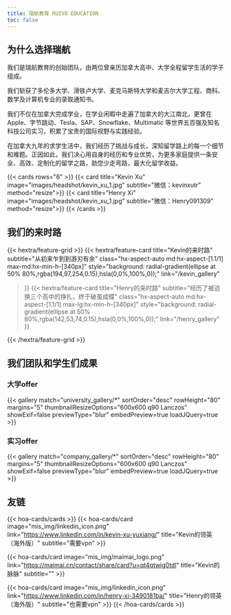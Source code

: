 ```yaml
---
title: 瑞航教育 RUIVO EDUCATION
toc: false
---
```



## 为什么选择瑞航

我们是瑞航教育的创始团队，由两位曾亲历加拿大高中、大学全程留学生活的学子组成。

我们斩获了多伦多大学、滑铁卢大学、麦克马斯特大学和麦吉尔大学工程、商科、数学及计算机专业的录取通知书。

我们不仅在加拿大完成学业，在学业闲暇中走遍了加拿大的大江南北，更曾在 Apple、字节跳动、Tesla、SAP、Snowflake、Multimatic 等世界五百强及知名科技公司实习，积累了宝贵的国际视野与实践经验。

在加拿大九年的求学生活中，我们经历了挑战与成长，深知留学路上的每一个细节和难题。正因如此，我们决心用自身的经历和专业优势，为更多家庭提供一条安全、高效、定制化的留学之路，助您少走弯路，最大化留学收益。

{{< cards rows="6" >}}
{{< card title="Kevin Xu" image="images/headshot/kevin_xu_1.jpg" subtitle="微信：kevinxutr" method="resize">}}
{{< card title="Henry Xi" image="images/headshot/kevin_xu_1.jpg" subtitle="微信：Henry091309" method="resize">}}
{{< /cards >}}

## 我们的来时路
{{< hextra/feature-grid >}}
  {{< hextra/feature-card
    title="Kevin的来时路"
    subtitle="从初来乍到到游刃有余"
    class="hx-aspect-auto md:hx-aspect-[1.1/1] max-md:hx-min-h-[340px]"
    style="background: radial-gradient(ellipse at 50% 80%,rgba(194,97,254,0.15),hsla(0,0%,100%,0));"
    link="/kevin_gallery"
  >}}
  {{< hextra/feature-card
    title="Henry的来时路"
    subtitle="经历了被迫换三个高中的挣扎，终于破茧成蝶"
    class="hx-aspect-auto md:hx-aspect-[1.1/1] max-lg:hx-min-h-[340px]"
    style="background: radial-gradient(ellipse at 50% 80%,rgba(142,53,74,0.15),hsla(0,0%,100%,0));"
    link="/henry_gallery"
  >}}
  <!-- {{< hextra/feature-card
    title="技术博客分享"
    subtitle="优质长文内容，支持 RSS 订阅"
    class="hx-aspect-auto md:hx-aspect-[1.1/1] max-md:hx-min-h-[340px]"
    image="/images/blog.webp"
    imageClass="hx-top-[40%] hx-left-[36px] hx-w-[110%] sm:hx-w-[110%] dark:hx-opacity-80"
    style="background: radial-gradient(ellipse at 50% 80%,rgba(221,210,59,0.15),hsla(0,0%,100%,0));"
    link="/blog"
  >}} -->
{{< /hextra/feature-grid >}}

## 我们团队和学生们成果
### 大学offer
{{< gallery match="university_gallery/*" sortOrder="desc"  rowHeight="80" margins="5" thumbnailResizeOptions="600x600 q90 Lanczos" showExif=false previewType="blur" embedPreview=true loadJQuery=true >}}

### 实习offer
{{< gallery match="company_gallery/*" sortOrder="desc"  rowHeight="80" margins="5" thumbnailResizeOptions="600x600 q90 Lanczos" showExif=false previewType="blur" embedPreview=true loadJQuery=true >}}

## 友链

{{< hoa-cards/cards >}}
  {{< hoa-cards/card image="mis_img/linkedin_icon.png" link="https://www.linkedin.com/in/kevin-xu-yuxiang/" title="Kevin的领英（海外版）" subtitle="需要vpn" >}}

  {{< hoa-cards/card image="mis_img/maimai_logo.png" link="https://maimai.cn/contact/share/card?u=qt4qtwig0tdl" title="Kevin的脉脉" subtitle="" >}}

  {{< hoa-cards/card image="mis_img/linkedin_icon.png" link="https://www.linkedin.com/in/henry-xi-3490181ba/" title="Henry的领英（海外版）" subtitle="也需要vpn" >}}
{{< /hoa-cards/cards >}}

<!-- ## Explore

{{< cards >}}
  {{< card link="docs" title="Docs" icon="book-open" >}}
{{< /cards >}} -->

